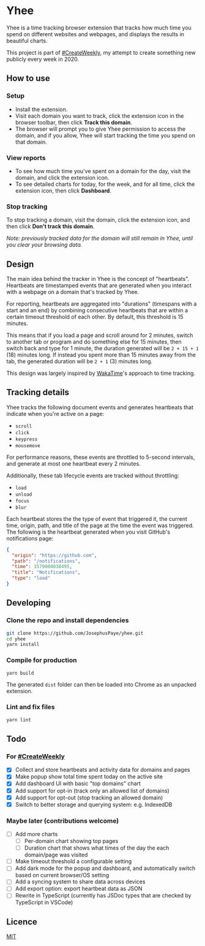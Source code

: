 # Yhee

Yhee is a time tracking browser extension that tracks how much time you spend on different websites and webpages, and displays the results in beautiful charts.

This project is part of [#CreateWeekly](https://dev.to/josephuspaye/createweekly-create-something-new-publicly-every-week-in-2020-1nh9), my attempt to create something new publicly every week in 2020.

## How to use

### Setup

- Install the extension.
- Visit each domain you want to track, click the extension icon in the browser toolbar, then click **Track this domain**.
- The browser will prompt you to give Yhee permission to access the domain, and if you allow, Yhee will start tracking the time you spend on that domain.

### View reports

- To see how much time you've spent on a domain for the day, visit the domain, and click the extension icon.
- To see detailed charts for today, for the week, and for all time, click the extension icon, then click **Dashboard**.

### Stop tracking

To stop tracking a domain, visit the domain, click the extension icon, and then click **Don't track this domain**.

_Note: previously tracked data for the domain will still remain in Yhee, until you clear your browsing data._

## Design

The main idea behind the tracker in Yhee is the concept of "heartbeats". Heartbeats are timestamped events that are generated when you interact with a webpage on a domain that's tracked by Yhee.

For reporting, heartbeats are aggregated into "durations" (timespans with a start and an end) by combining consecutive heartbeats that are within a certain timeout threshold of each other. By default, this threshold is 15 minutes.

This means that if you load a page and scroll around for 2 minutes, switch to another tab or program and do something else for 15 minutes, then switch back and type for 1 minute, the duration generated will be `2 + 15 + 1` (18) minutes long. If instead you spent more than 15 minutes away from the tab, the generated duration will be `2 + 1` (3) minutes long.

This design was largely inspired by [WakaTime](https://wakatime.com/dashboard)'s approach to time tracking.

## Tracking details

Yhee tracks the following document events and generates heartbeats that indicate when you're active on a page:

- `scroll`
- `click`
- `keypress`
- `mousemove`

For performance reasons, these events are throttled to 5-second intervals, and generate at most one heartbeat every 2 minutes.

Additionally, these tab lifecycle events are tracked without throttling:

- `load`
- `unload`
- `focus`
- `blur`

Each heartbeat stores the the type of event that triggered it, the current time, origin, path, and title of the page at the time the event was triggered. The following is the heartbeat generated when you visit GitHub's notifications page:

```json
{
  "origin": "https://github.com",
  "path": "/notifications",
  "time": 1579004038495,
  "title": "Notifications",
  "type": "load"
}
```

## Developing

### Clone the repo and install dependencies

```sh
git clone https://github.com/JosephusPaye/yhee.git
cd yhee
yarn install
```

### Compile for production

```sh
yarn build
```

The generated `dist` folder can then be loaded into Chrome as an unpacked extension.

### Lint and fix files

```sh
yarn lint
```

## Todo

### For [#CreateWeekly](https://dev.to/josephuspaye/createweekly-create-something-new-publicly-every-week-in-2020-1nh9)

- [x] Collect and store heartbeats and activity data for domains and pages
- [x] Make popup show total time spent today on the active site
- [x] Add dashboard UI with basic "top domains" chart
- [x] Add support for opt-in (track only an allowed list of domains)
- [x] Add support for opt-out (stop tracking an allowed domain)
- [x] Switch to better storage and querying system: e.g. IndexedDB

### Maybe later (contributions welcome)

- [ ] Add more charts
  - [ ] Per-domain chart showing top pages
  - [ ] Duration chart that shows what times of the day the each domain/page was visited
- [ ] Make timeout threshold a configurable setting
- [ ] Add dark mode for the popup and dashboard, and automatically switch based on current browser/OS setting
- [ ] Add a syncing system to share data across devices
- [ ] Add export option: export heartbeat data as JSON
- [ ] Rewrite in TypeScript (currently has JSDoc types that are checked by TypeScript in VSCode)

## Licence

[MIT](LICENCE)
